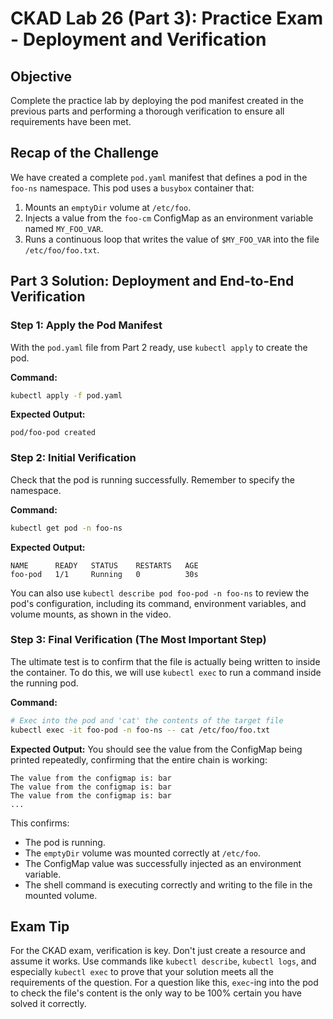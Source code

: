 # CKAD Lab 26 (Part 3): Practice Exam - Deployment and Verification

## Objective
Complete the practice lab by deploying the pod manifest created in the previous parts and performing a thorough verification to ensure all requirements have been met.

## Recap of the Challenge

We have created a complete `pod.yaml` manifest that defines a pod in the `foo-ns` namespace. This pod uses a `busybox` container that:
1.  Mounts an `emptyDir` volume at `/etc/foo`.
2.  Injects a value from the `foo-cm` ConfigMap as an environment variable named `MY_FOO_VAR`.
3.  Runs a continuous loop that writes the value of `$MY_FOO_VAR` into the file `/etc/foo/foo.txt`.

## Part 3 Solution: Deployment and End-to-End Verification

### Step 1: Apply the Pod Manifest
With the `pod.yaml` file from Part 2 ready, use `kubectl apply` to create the pod.

**Command:**
```bash
kubectl apply -f pod.yaml
```

**Expected Output:**
```
pod/foo-pod created
```

### Step 2: Initial Verification
Check that the pod is running successfully. Remember to specify the namespace.

**Command:**
```bash
kubectl get pod -n foo-ns
```

**Expected Output:**
```
NAME      READY   STATUS    RESTARTS   AGE
foo-pod   1/1     Running   0          30s
```

You can also use `kubectl describe pod foo-pod -n foo-ns` to review the pod's configuration, including its command, environment variables, and volume mounts, as shown in the video.

### Step 3: Final Verification (The Most Important Step)
The ultimate test is to confirm that the file is actually being written to inside the container. To do this, we will use `kubectl exec` to run a command inside the running pod.

**Command:**
```bash
# Exec into the pod and 'cat' the contents of the target file
kubectl exec -it foo-pod -n foo-ns -- cat /etc/foo/foo.txt
```

**Expected Output:**
You should see the value from the ConfigMap being printed repeatedly, confirming that the entire chain is working:
```
The value from the configmap is: bar
The value from the configmap is: bar
The value from the configmap is: bar
...
```

This confirms:
-   The pod is running.
-   The `emptyDir` volume was mounted correctly at `/etc/foo`.
-   The ConfigMap value was successfully injected as an environment variable.
-   The shell command is executing correctly and writing to the file in the mounted volume.

## Exam Tip
For the CKAD exam, verification is key. Don't just create a resource and assume it works. Use commands like `kubectl describe`, `kubectl logs`, and especially `kubectl exec` to prove that your solution meets all the requirements of the question. For a question like this, `exec`-ing into the pod to check the file's content is the only way to be 100% certain you have solved it correctly.
